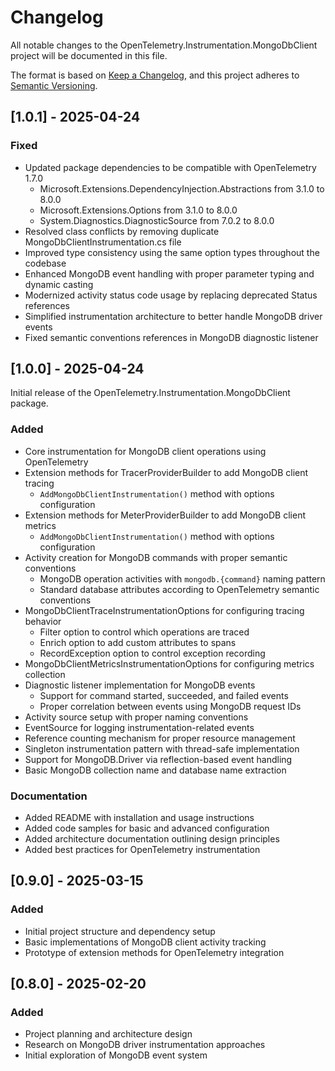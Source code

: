 # Changelog

All notable changes to the OpenTelemetry.Instrumentation.MongoDbClient project will be documented in this file.

The format is based on [Keep a Changelog](https://keepachangelog.com/en/1.0.0/),
and this project adheres to [Semantic Versioning](https://semver.org/spec/v2.0.0.html).

## [1.0.1] - 2025-04-24

### Fixed

- Updated package dependencies to be compatible with OpenTelemetry 1.7.0
  - Microsoft.Extensions.DependencyInjection.Abstractions from 3.1.0 to 8.0.0
  - Microsoft.Extensions.Options from 3.1.0 to 8.0.0
  - System.Diagnostics.DiagnosticSource from 7.0.2 to 8.0.0
- Resolved class conflicts by removing duplicate MongoDbClientInstrumentation.cs file
- Improved type consistency using the same option types throughout the codebase
- Enhanced MongoDB event handling with proper parameter typing and dynamic casting
- Modernized activity status code usage by replacing deprecated Status references
- Simplified instrumentation architecture to better handle MongoDB driver events
- Fixed semantic conventions references in MongoDB diagnostic listener

## [1.0.0] - 2025-04-24

Initial release of the OpenTelemetry.Instrumentation.MongoDbClient package.

### Added

- Core instrumentation for MongoDB client operations using OpenTelemetry
- Extension methods for TracerProviderBuilder to add MongoDB client tracing
  - `AddMongoDbClientInstrumentation()` method with options configuration
- Extension methods for MeterProviderBuilder to add MongoDB client metrics
  - `AddMongoDbClientInstrumentation()` method with options configuration
- Activity creation for MongoDB commands with proper semantic conventions
  - MongoDB operation activities with `mongodb.{command}` naming pattern
  - Standard database attributes according to OpenTelemetry semantic conventions
- MongoDbClientTraceInstrumentationOptions for configuring tracing behavior
  - Filter option to control which operations are traced
  - Enrich option to add custom attributes to spans
  - RecordException option to control exception recording
- MongoDbClientMetricsInstrumentationOptions for configuring metrics collection
- Diagnostic listener implementation for MongoDB events
  - Support for command started, succeeded, and failed events
  - Proper correlation between events using MongoDB request IDs
- Activity source setup with proper naming conventions
- EventSource for logging instrumentation-related events
- Reference counting mechanism for proper resource management
- Singleton instrumentation pattern with thread-safe implementation
- Support for MongoDB.Driver via reflection-based event handling
- Basic MongoDB collection name and database name extraction

### Documentation

- Added README with installation and usage instructions
- Added code samples for basic and advanced configuration
- Added architecture documentation outlining design principles
- Added best practices for OpenTelemetry instrumentation

## [0.9.0] - 2025-03-15

### Added

- Initial project structure and dependency setup
- Basic implementations of MongoDB client activity tracking
- Prototype of extension methods for OpenTelemetry integration

## [0.8.0] - 2025-02-20

### Added

- Project planning and architecture design
- Research on MongoDB driver instrumentation approaches
- Initial exploration of MongoDB event system